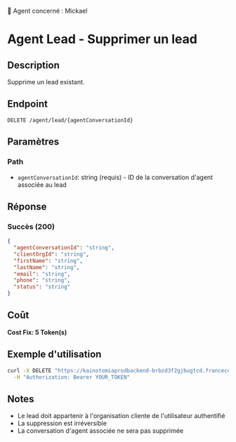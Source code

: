 🧠 Agent concerné : Mickael
# Agent Lead - Supprimer un lead

## Description
Supprime un lead existant.

## Endpoint
```
DELETE /agent/lead/{agentConversationId}
```

## Paramètres

### Path
- `agentConversationId`: string (requis) - ID de la conversation d'agent associée au lead

## Réponse

### Succès (200)
```json
{
  "agentConversationId": "string",
  "clientOrgId": "string",
  "firstName": "string",
  "lastName": "string",
  "email": "string",
  "phone": "string",
  "status": "string"
}
```

## Coût
**Cost Fix: 5 Token(s)**

## Exemple d'utilisation

```bash
curl -X DELETE "https://kainotomiaprodbackend-brbzd3f2gjbugtcd.francecentral-01.azurewebsites.net/agent/lead/conv-id-123" \
  -H "Authorization: Bearer YOUR_TOKEN"
```

## Notes
- Le lead doit appartenir à l'organisation cliente de l'utilisateur authentifié
- La suppression est irréversible
- La conversation d'agent associée ne sera pas supprimée 